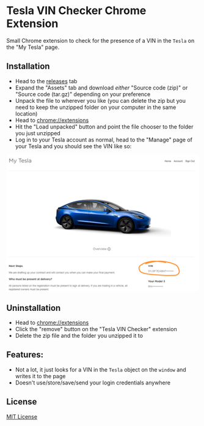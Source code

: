 # Tesla VIN Checker Chrome Extension

Small Chrome extension to check for the presence of a VIN in the `Tesla` on the "My Tesla" page.

## Installation

 - Head to the [releases](https://github.com/benlancaster/tesla-vin-check-crx/releases) tab
 - Expand the "Assets" tab and download _either_ "Source code (zip)" or "Source code (tar.gz)" depending on your preference
 - Unpack the file to wherever you like (you can delete the zip but you need to keep the unzipped folder on your computer in the same location)
 - Head to [chrome://extensions](chrome://extensions)
 - Hit the "Load unpacked" button and point the file chooser to the folder you just unzipped
 - Log in to your Tesla account as normal, head to the "Manage" page of your Tesla and you should see the VIN like so: 

![Screenshot](screenshot.png)

## Uninstallation
 
 - Head to [chrome://extensions](chrome://extensions)
 - Click the "remove" button on the "Tesla VIN Checker" extension
 - Delete the zip file and the folder you unzipped it to

## Features:

 - Not a lot, it just looks for a VIN in the `Tesla` object on the `window` and writes it to the page
 - Doesn't use/store/save/send your login credentials anywhere 

## License

[MIT License](LICENSE.md)